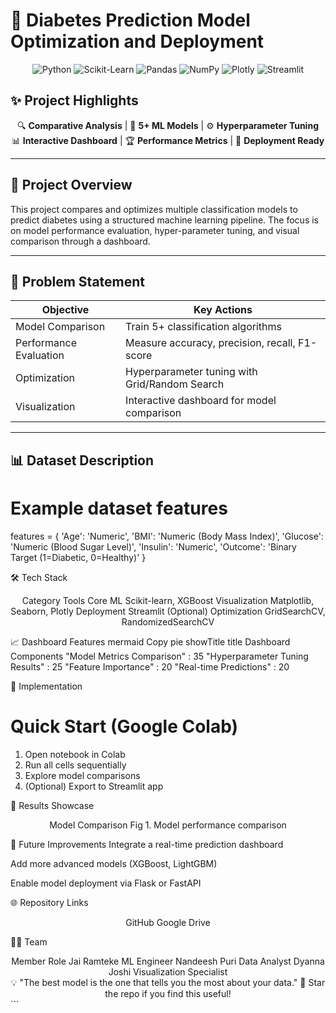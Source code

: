 # 🧠 Diabetes Prediction Model Optimization and Deployment

<div align="center">
  
![Python](https://img.shields.io/badge/python-3670A0?style=for-the-badge&logo=python&logoColor=ffdd54)
![Scikit-Learn](https://img.shields.io/badge/scikit--learn-%23F7931E.svg?style=for-the-badge&logo=scikit-learn&logoColor=white)
![Pandas](https://img.shields.io/badge/pandas-%23150458.svg?style=for-the-badge&logo=pandas&logoColor=white)
![NumPy](https://img.shields.io/badge/numpy-%23013243.svg?style=for-the-badge&logo=numpy&logoColor=white)
![Plotly](https://img.shields.io/badge/Plotly-%233F4F75.svg?style=for-the-badge&logo=plotly&logoColor=white)
![Streamlit](https://img.shields.io/badge/Streamlit-FF4B4B?style=for-the-badge&logo=Streamlit&logoColor=white)

</div>

## ✨ Project Highlights

<div align="center">
  
🔍 **Comparative Analysis** | 🎯 **5+ ML Models** | ⚙️ **Hyperparameter Tuning**  
📊 **Interactive Dashboard** | 🏆 **Performance Metrics** | 🚀 **Deployment Ready**

</div>

---

## 🌟 Project Overview

This project compares and optimizes multiple classification models to predict diabetes using a structured machine learning pipeline. The focus is on model performance evaluation, hyper-parameter tuning, and visual comparison through a dashboard.

---

## 🎯 Problem Statement

<div align="center">
  
| Objective | Key Actions |
|-----------|-------------|
| Model Comparison | Train 5+ classification algorithms |
| Performance Evaluation | Measure accuracy, precision, recall, F1-score |
| Optimization | Hyperparameter tuning with Grid/Random Search |
| Visualization | Interactive dashboard for model comparison |

</div>

---

## 📊 Dataset Description


# Example dataset features
features = {
    'Age': 'Numeric',
    'BMI': 'Numeric (Body Mass Index)',
    'Glucose': 'Numeric (Blood Sugar Level)',
    'Insulin': 'Numeric',
    'Outcome': 'Binary Target (1=Diabetic, 0=Healthy)'
}


🛠️ Tech Stack
<div align="center">
Category	Tools
Core ML	Scikit-learn, XGBoost
Visualization	Matplotlib, Seaborn, Plotly
Deployment	Streamlit (Optional)
Optimization	GridSearchCV, RandomizedSearchCV
</div>


📈 Dashboard Features
mermaid
Copy
pie showTitle
    title Dashboard Components
    "Model Metrics Comparison" : 35
    "Hyperparameter Tuning Results" : 25
    "Feature Importance" : 20
    "Real-time Predictions" : 20


🚀 Implementation

# Quick Start (Google Colab)
1. Open notebook in Colab
2. Run all cells sequentially
3. Explore model comparisons
4. (Optional) Export to Streamlit app


📌 Results Showcase
<div align="center">

Model Comparison
Fig 1. Model performance comparison
</div>



📌 Future Improvements
Integrate a real-time prediction dashboard

Add more advanced models (XGBoost, LightGBM)

Enable model deployment via Flask or FastAPI


🌐 Repository Links
<div align="center">
GitHub
Google Drive

</div>


👨‍💻 Team
<div align="center">
Member	Role
Jai Ramteke	ML Engineer
Nandeesh Puri	Data Analyst
Dyanna Joshi	Visualization Specialist
</div>


<div align="center">
💡 "The best model is the one that tells you the most about your data."
🌟 Star the repo if you find this useful!

</div> ```
